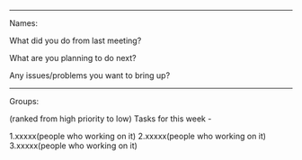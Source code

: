 ----------
Names:

What did you do from last meeting?

What are you planning to do next?

Any issues/problems you want to bring up?

----------
Groups:

(ranked from high priority to low)
Tasks for this week -

1.xxxxx(people who working on it)
2.xxxxx(people who working on it)
3.xxxxx(people who working on it)
